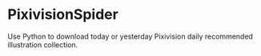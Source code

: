 # PixivisionSpider
Use Python to download today or yesterday Pixivision daily recommended illustration collection.
